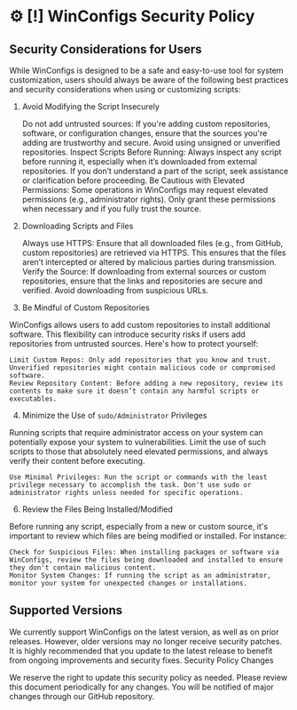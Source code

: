 # ⚙️ [!] WinConfigs Security Policy

## Security Considerations for Users

While WinConfigs is designed to be a safe and easy-to-use tool for system customization, users should always be aware of the following best practices and security considerations when using or customizing scripts:
1. Avoid Modifying the Script Insecurely

    Do not add untrusted sources: If you're adding custom repositories, software, or configuration changes, ensure that the sources you're adding are trustworthy and secure. Avoid using unsigned or unverified repositories.
    Inspect Scripts Before Running: Always inspect any script before running it, especially when it’s downloaded from external repositories. If you don’t understand a part of the script, seek assistance or clarification before proceeding.
    Be Cautious with Elevated Permissions: Some operations in WinConfigs may request elevated permissions (e.g., administrator rights). Only grant these permissions when necessary and if you fully trust the source.

2. Downloading Scripts and Files

    Always use HTTPS: Ensure that all downloaded files (e.g., from GitHub, custom repositories) are retrieved via HTTPS. This ensures that the files aren’t intercepted or altered by malicious parties during transmission.
    Verify the Source: If downloading from external sources or custom repositories, ensure that the links and repositories are secure and verified. Avoid downloading from suspicious URLs.

3. Be Mindful of Custom Repositories

WinConfigs allows users to add custom repositories to install additional software. This flexibility can introduce security risks if users add repositories from untrusted sources. Here's how to protect yourself:

    Limit Custom Repos: Only add repositories that you know and trust. Unverified repositories might contain malicious code or compromised software.
    Review Repository Content: Before adding a new repository, review its contents to make sure it doesn’t contain any harmful scripts or executables.

4. Minimize the Use of `sudo/Administrator` Privileges

Running scripts that require administrator access on your system can potentially expose your system to vulnerabilities. Limit the use of such scripts to those that absolutely need elevated permissions, and always verify their content before executing.

    Use Minimal Privileges: Run the script or commands with the least privilege necessary to accomplish the task. Don't use sudo or administrator rights unless needed for specific operations.

6. Review the Files Being Installed/Modified

Before running any script, especially from a new or custom source, it's important to review which files are being modified or installed. For instance:

    Check for Suspicious Files: When installing packages or software via WinConfigs, review the files being downloaded and installed to ensure they don't contain malicious content.
    Monitor System Changes: If running the script as an administrator, monitor your system for unexpected changes or installations.

## Supported Versions

We currently support WinConfigs on the latest version, as well as on prior releases. However, older versions may no longer receive security patches. It is highly recommended that you update to the latest release to benefit from ongoing improvements and security fixes.
Security Policy Changes

We reserve the right to update this security policy as needed. Please review this document periodically for any changes. You will be notified of major changes through our GitHub repository.
